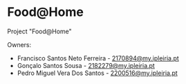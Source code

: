 # Food@Home
Project "Food@Home"

Owners:
* Francisco Santos Neto Ferreira - 2170894@my.ipleiria.pt
* Gonçalo Santos Sousa - 2182279@my.ipleiria.pt
* Pedro Miguel Vera Dos Santos - 2200516@my.ipleiria.pt




